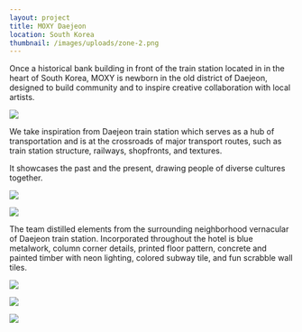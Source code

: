 ```yaml
---
layout: project
title: MOXY Daejeon
location: South Korea
thumbnail: /images/uploads/zone-2.png
---
```


Once a historical bank building in front of the train station located in in the heart of South Korea, MOXY is newborn in the old district of Daejeon, designed to build community and to inspire creative collaboration with local artists.

![](/images/uploads/zone1_ghosting.jpg)

We take inspiration from Daejeon train station which serves as a hub of transportation and is at the crossroads of major transport routes, such as train station structure, railways, shopfronts, and textures.

It showcases the past and the present, drawing people of diverse cultures together.

![](/images/uploads/zone3.jpg)

![](/images/uploads/zone4.jpg)

The team distilled elements from the surrounding neighborhood vernacular of Daejeon train station. Incorporated throughout the hotel is blue metalwork, column corner details, printed floor pattern, concrete and painted timber with neon lighting, colored subway tile, and fun scrabble wall tiles.

![](/images/uploads/key-elevation-grab-go-revised.jpg)

![](/images/uploads/key-elevation-open-kitchen-revised.jpg)

![](/images/uploads/public-toilet-1.png)
